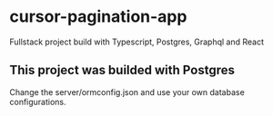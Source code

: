 # cursor-pagination-app
Fullstack project build with Typescript, Postgres, Graphql and React

## This project was builded with Postgres

Change the server/ormconfig.json and use your own database configurations.
